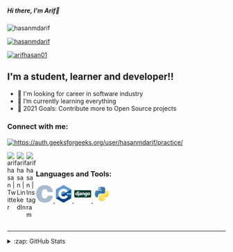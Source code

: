 ##### Hi there, I'm Arif👋


<p align="left"> <img src="https://komarev.com/ghpvc/?username=hasanmdarif&label=Profile%20views&color=0e75b6&style=flat" alt="hasanmdarif" /> </p>

<p align="left"> <a href="https://github.com/ryo-ma/github-profile-trophy"><img src="https://github-profile-trophy.vercel.app/?username=hasanmdarif" alt="hasanmdarif" /></a> </p>

<p align="left"> <a href="https://twitter.com/arifhasan01" target="blank"><img src="https://img.shields.io/twitter/follow/arifhasan01?logo=twitter&style=for-the-badge" alt="arifhasan01" /></a> </p>

## I'm a student, learner and developer!!

- 🔭 I'm looking for career in software industry 
- 🌱 I’m currently learning everything 
- 🥅 2021 Goals: Contribute more to Open Source projects


### Connect with me:

<a href="https://auth.geeksforgeeks.org/user/https://auth.geeksforgeeks.org/user/hasanmdarif/practice/" target="blank"><img align="center" src="https://cdn.jsdelivr.net/npm/simple-icons@3.0.1/icons/geeksforgeeks.svg" alt="https://auth.geeksforgeeks.org/user/hasanmdarif/practice/" height="30" width="40" /></a>

[<img align="left" alt="arifhasan | Twitter" width="22px" src="https://cdn.jsdelivr.net/npm/simple-icons@v3/icons/twitter.svg" />][twitter]
[<img align="left" alt="arifhasan | LinkedIn" width="22px" src="https://cdn.jsdelivr.net/npm/simple-icons@v3/icons/linkedin.svg" />][linkedin]
[<img align="left" alt="arifhasan | Instagram" width="22px" src="https://cdn.jsdelivr.net/npm/simple-icons@v3/icons/instagram.svg" />][instagram]

<br />

### Languages and Tools:

<p align="left"> <a href="https://www.cprogramming.com/" target="_blank"> <img src="https://raw.githubusercontent.com/devicons/devicon/master/icons/c/c-original.svg" alt="c" width="40" height="40"/> </a> <a href="https://www.w3schools.com/cpp/" target="_blank"> <img src="https://raw.githubusercontent.com/devicons/devicon/master/icons/cplusplus/cplusplus-original.svg" alt="cplusplus" width="40" height="40"/> </a> <a href="https://www.djangoproject.com/" target="_blank"> <img src="https://raw.githubusercontent.com/devicons/devicon/master/icons/django/django-original.svg" alt="django" width="40" height="40"/> </a> <a href="https://www.python.org" target="_blank"> <img src="https://raw.githubusercontent.com/devicons/devicon/master/icons/python/python-original.svg" alt="python" width="40" height="40"/> </a> </p>
<br />
<br />

---




<details>
  <summary>:zap: GitHub Stats</summary>

  <img align="left" alt="hasanmdarif's GitHub Stats" src="https://github-readme-stats.vercel.app/api?username=hasanmdarif&show_icons=true&hide_border=true" />

</details>

[website]: https://www.hasanmdarif.github.io
[twitter]: https://twitter.com/Arifhasan01
[instagram]: https://instagram.com/__arif.hasan__
[linkedin]: https://linkedin.com/in/arif-hasan-937218124



<!--  

<p align="left"> <img src="https://komarev.com/ghpvc/?username=hasanmdarif&label=Profile%20views&color=0e75b6&style=flat" alt="hasanmdarif" /> </p>

<p align="left"> <a href="https://github.com/ryo-ma/github-profile-trophy"><img src="https://github-profile-trophy.vercel.app/?username=hasanmdarif" alt="hasanmdarif" /></a> </p>

<p align="left"> <a href="https://twitter.com/arifhasan01" target="blank"><img src="https://img.shields.io/twitter/follow/arifhasan01?logo=twitter&style=for-the-badge" alt="arifhasan01" /></a> </p>

<h3 align="left">Connect with me:</h3>
<p align="left">
<a href="https://twitter.com/arifhasan01" target="blank"><img align="center" src="https://cdn.jsdelivr.net/npm/simple-icons@3.0.1/icons/twitter.svg" alt="arifhasan01" height="30" width="40" /></a>
<a href="https://auth.geeksforgeeks.org/user/https://auth.geeksforgeeks.org/user/hasanmdarif/practice/" target="blank"><img align="center" src="https://cdn.jsdelivr.net/npm/simple-icons@3.0.1/icons/geeksforgeeks.svg" alt="https://auth.geeksforgeeks.org/user/hasanmdarif/practice/" height="30" width="40" /></a>
</p>

<h3 align="left">Languages and Tools:</h3>
<p align="left"> <a href="https://www.cprogramming.com/" target="_blank"> <img src="https://raw.githubusercontent.com/devicons/devicon/master/icons/c/c-original.svg" alt="c" width="40" height="40"/> </a> <a href="https://www.w3schools.com/cpp/" target="_blank"> <img src="https://raw.githubusercontent.com/devicons/devicon/master/icons/cplusplus/cplusplus-original.svg" alt="cplusplus" width="40" height="40"/> </a> <a href="https://www.djangoproject.com/" target="_blank"> <img src="https://raw.githubusercontent.com/devicons/devicon/master/icons/django/django-original.svg" alt="django" width="40" height="40"/> </a> <a href="https://www.python.org" target="_blank"> <img src="https://raw.githubusercontent.com/devicons/devicon/master/icons/python/python-original.svg" alt="python" width="40" height="40"/> </a> </p>

<p><img align="left" src="https://github-readme-stats.vercel.app/api/top-langs?username=hasanmdarif&show_icons=true&locale=en&layout=compact" alt="hasanmdarif" /></p>

<p>&nbsp;<img align="center" src="https://github-readme-stats.vercel.app/api?username=hasanmdarif&show_icons=true&locale=en" alt="hasanmdarif" /></p>

<p><img align="center" src="https://github-readme-streak-stats.herokuapp.com/?user=hasanmdarif&" alt="hasanmdarif" /></p> -->
